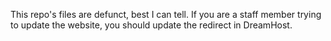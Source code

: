 This repo's files are defunct, best I can tell. If you are a staff member
trying to update the website, you should update the redirect in DreamHost.
